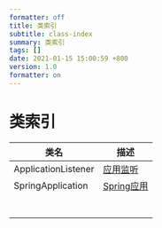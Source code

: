```yaml
---
formatter: off
title: 类索引
subtitle: class-index 
summary: 类索引
tags: [] 
date: 2021-01-15 15:00:59 +800 
version: 1.0
formatter: on
---
```


# 类索引

| 类名                | 描述                                               |
| ------------------- | -------------------------------------------------- |
| ApplicationListener | [应用监听](../ioc/context/application-listener.md) |
| SpringApplication   | [Spring应用](../quick-start/spring-application.md) |
|                     |                                                    |
|                     |                                                    |
|                     |                                                    |
|                     |                                                    |
|                     |                                                    |
|                     |                                                    |
|                     |                                                    |

